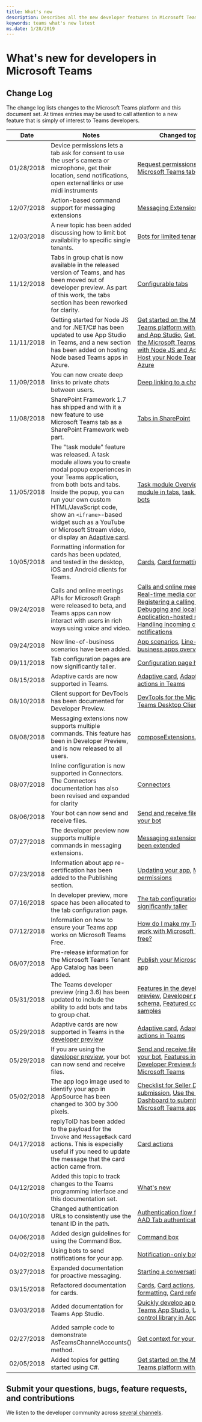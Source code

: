 ```yaml
---
title: What's new
description: Describes all the new developer features in Microsoft Teams
keywords: teams what's new latest
ms.date: 1/28/2019
---
```

# What's new for developers in Microsoft Teams

## Change Log

The change log lists changes to the Microsoft Teams platform and this document set. At times entries may be used to call attention to a new feature that is simply of interest to Teams developers.

| **Date** | **Notes** | **Changed topics** |
| -------- | --------- | ------------------ |
| 01/28/2018 | Device permissions lets a tab ask for consent to use the user's camera or microphone, get their location, send notifications, open external links or use midi instruments | [Request permissions for your Microsoft Teams tab](~/concepts/tabs/tabs-device-permissions) |
| 12/07/2018 | Action-based command support for messaging extensions | [Messaging Extensions](~/concepts/compose-extensions) |
| 12/03/2018 | A new topic has been added discussing how to limit bot availability to specific single tenants.| [Bots for limited tenants](~/scenarios/limited-tenant) |
| 11/12/2018 | Tabs in group chat is now available in the released version of Teams, and has been moved out of developer preview. As part of this work, the tabs section has been reworked for clarity.| [Configurable tabs](~/concepts/tabs/tabs-configurable) |
| 11/11/2018 | Getting started for Node JS and for .NET/C# has been updated to use App Studio in Teams, and a new section has been added on hosting Node based Teams apps in Azure. | [Get started on the Microsoft Teams platform with C#/.NET and App Studio](~/concepts/getting-started/get-started-dotnet-app-studio),  [Get started on the Microsoft Teams platform with Node JS and App Studio](~/concepts/getting-started/get-started-nodejs-app-studio), [Host your Node Teams app in Azure](~/concepts/getting-started/get-started-nodejs-in-azure)|
| 11/09/2018 | You can now create deep links to private chats between users. | [Deep linking to a chat](~/concepts/deep-links#deep-linking-to-a-chat) |
| 11/08/2018 | SharePoint Framework 1.7 has shipped and with it a new feature to use Microsoft Teams tab as a SharePoint Framework web part. | [Tabs in SharePoint](~/concepts/tabs/tabs-in-sharepoint) |
| 11/05/2018 | The "task module" feature was released. A task module allows you to create modal popup experiences in your Teams application, from both bots and tabs. Inside the popup, you can run your own custom HTML/JavaScript code, show an `<iframe>`-based widget such as a YouTube or Microsoft Stream video, or display an [Adaptive card](https://docs.microsoft.com/en-us/adaptive-cards/). | [Task module Overview](~/concepts/task-modules/task-modules-overview), [task module in tabs](~/concepts/task-modules/task-modules-tabs),  [task module in bots](~/concepts/task-modules/task-modules-bots) |
| 10/05/2018 | Formatting information for cards has been updated, and tested in the desktop, iOS and Android clients for Teams. | [Cards](~/concepts/cards/cards), [Card formatting](~/concepts/cards/cards-format) |
| 09/24/2018 | Calls and online meetings APIs for Microsoft Graph were released to beta, and Teams apps can now interact with users in rich ways using voice and video. | [Calls and online meetings bots](~/concepts/calls-and-meetings/calls-meetings-bots-overview), [Real-time media concepts](~/concepts/calls-and-meetings/real-time-media-concepts), [Registering a calling bot](~/concepts/calls-and-meetings/register-calling-bot), [Debugging and local testing](~/concepts/calls-and-meetings/debugging-local-testing-calling-meeting-bots), [Application-hosted media](~/concepts/calls-and-meetings/requirements-considerations-application-hosted-media-bots), [Handling incoming call notifications](~/concepts/calls-and-meetings/call-notifications) |
| 09/24/2018 | New line-of-business scenarios have been added. | [App scenarios](~/scenarios/lob-scenarios-landing-page), [Line-of-business apps overview](~/lob-apps-value-prop) |
| 09/11/2018 | Tab configuration pages are now significantly taller. | [Configuration page height](~/resources/design/framework/tabs.md#configuration-page-height) |
| 08/15/2018 | Adaptive cards are now supported in Teams.| [Adaptive card](~/concepts/cards/cards-reference#adaptive-card), [Adaptive card actions in Teams](~/concepts/cards/cards-actions#adaptive-card-actions) |
| 08/10/2018 | Client support for DevTools has been documented for Developer Preview.| [DevTools for the Microsoft Teams Desktop Client](~/resources/dev-preview/developer-preview-tools.md)|
| 08/08/2018 | Messaging extensions now supports multiple commands. This feature has been in Developer Preview, and is now released to all users.| [composeExtensions.commands](~/resources/schema/manifest-schema#composeextensionscommands)|
| 08/07/2018 | Inline configuration is now supported in Connectors. The Connectors documentation has also been revised and expanded for clarity| [Connectors](~/concepts/connectors/connectors)|
| 08/06/2018 | Your bot can now send and receive files.| [Send and receive files through your bot](~/concepts/bots/bots-files)|
| 07/27/2018 | The developer preview now supports multiple commands in messaging extensions. | [Messaging extensions have been extended](~/resources/dev-preview/developer-preview-features)|
| 07/23/2018 | Information about app re-certification has been added to the Publishing section. | [Updating your app](~/publishing/apps-publish#updating-your-app), [Manifest permissions](~/resources/schema/manifest-schema#permissions)|
| 07/16/2018 | In developer preview, more space has been allocated to the tab configuration page. | [The tab configuration page is significantly taller](~/resources/dev-preview/developer-preview-features#the-tab-configuration-page-is-significantly-taller)|
| 07/12/2018 | Information on how to ensure your Teams app works on Microsoft Teams Free. | [How do I make my Teams app work with Microsoft Teams free?](~/troubleshoot/faq#how-do-i-make-my-teams-app-work-with-microsoft-teams-free)|
| 06/07/2018 | Pre-release information for the Microsoft Teams Tenant App Catalog has been added. | [Publish your Microsoft Teams app](~/publishing/apps-publish)|
| 05/31/2018 | The Teams developer preview (ring 3.6) has been updated to include the ability to add bots and tabs to group chat. | [Features in the developer preview](~/resources/dev-preview/developer-preview-features), [Developer preview schema](~/resources/schema/manifest-schema-dev-preview), [Featured code samples](~/samples/code-samples#featured)|
| 05/29/2018 | Adaptive cards are now supported in Teams in the [developer preview](~/resources/dev-preview/developer-preview-intro)  | [Adaptive card](~/concepts/cards/cards-reference#adaptive-card), [Adaptive card actions in Teams](~/concepts/cards/cards-actions#adaptive-card-actions) |
| 05/29/2018 | If you are using the [developer preview](~/resources/dev-preview/developer-preview-intro), your bot can now send and receive files.| [Send and receive files through your bot](~/concepts/bots/bots-files), [Features in the Public Developer Preview for Microsoft Teams](~/resources/dev-preview/developer-preview-features)|
| 05/02/2018 | The app logo image used to identify your app in AppSource has been changed to 300 by 300 pixels.| [Checklist for Seller Dashboard submission](~/publishing/office-store-checklist), [Use the Seller Dashboard to submit your Microsoft Teams app](~/publishing/office-store-guidance)|| 05/02/2018 | The app logo image used to identify your app in AppSource has been changed to 300 by 300 pixels.| [Checklist for Seller Dashboard submission](~/publishing/office-store-checklist), [Use the Seller Dashboard to submit your Microsoft Teams app](~/publishing/office-store-guidance)|| 05/02/2018 | The app logo image used to identify your app in AppSource has been changed to 300 by 300 pixels.| [Checklist for Seller Dashboard submission](~/publishing/office-store-checklist), [Use the Seller Dashboard to submit your Microsoft Teams app](~/publishing/office-store-guidance)|
| 04/17/2018 | replyToID has been added to the payload for the `Invoke` and `MessageBack` card actions. This is especially useful if you need to update the message that the card action came from. | [Card actions](~/concepts/cards/cards-actions)|
| 04/12/2018 | Added this topic to track changes to the Teams programming interface and this documentation set. | [What's new](~/whats-new)|
| 04/10/2018 | Changed authentication URLs to consistently use the tenant ID in the path. | [Authentication flow for Tabs](~/concepts/authentication/auth-flow-tab), [AAD Tab authentication](~/concepts/authentication/auth-tab-AAD)|
| 04/06/2018 | Added design guidelines for using the Command Box. |[Command box](~/resources/design/framework/command-box)|
| 04/02/2018 | Using bots to send notifications for your app. |[Notification-only bots](~/concepts/bots/bots-notification-only)|
| 03/27/2018 | Expanded documentation for proactive messaging. |[Starting a conversation](./concepts/bots/bot-conversations/bots-conv-proactive)|
| 03/15/2018 | Refactored documentation for cards. |[Cards](~/concepts/cards/cards), [Card actions](~/concepts/cards/cards-actions), [Card formatting](~/concepts/cards/cards-format), [Card reference](~/concepts/cards/cards-reference)|
| 03/03/2018 | Added documentation for Teams App Studio. |[Quickly develop apps with Teams App Studio](~/get-started/get-started-app-studio), [Using the control library in App Studio](~/get-started/app-studio-component-library)|
| 02/27/2018 | Added sample code to demonstrate AsTeamsChannelAccounts() method. |[Get context for your bot](~/concepts/bots/bots-context)|
| 02/05/2018 | Added topics for getting started using C#. |[Get started on the Microsoft Teams platform with C#/.NET](./get-started/get-started-dotnet-app-studio)|

## Submit your questions, bugs, feature requests, and contributions

We listen to the developer community across [several channels](~/feedback).
